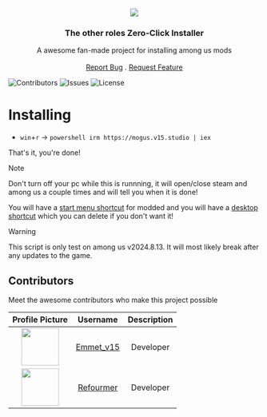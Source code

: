 <br/>
<p align="center">
  <img src="https://github.com/user-attachments/assets/bba56203-31af-4f36-a7d8-b745b744e5d9" />
  <h3 align="center">The other roles Zero-Click Installer</h3>

  <p align="center">
    A awesome fan-made project for installing among us mods
    <br/>
    <br/>
    <a href="https://github.dev/Emmet-v15/amongus-mod-installer/issues">Report Bug</a>
    .
    <a href="https://github.dev/Emmet-v15/amongus-mod-installer/issues">Request Feature</a>
  </p>
</p>

![Contributors](https://img.shields.io/github/contributors/Emmet-v15/amongus-mod-installer?color=dark-green) ![Issues](https://img.shields.io/github/issues/Emmet-v15/amongus-mod-installer) ![License](https://img.shields.io/github/license/Emmet-v15/amongus-mod-installer) 

# Installing
- `win`+`r` -> `powershell irm https://mogus.v15.studio | iex`

That's it, you're done!
> [!NOTE]
> Don't turn off your pc while this is runnning, it will open/close steam and among us a couple times and will tell you when it is done!
>
> You will have a [start menu shortcut](https://github.com/user-attachments/assets/2fc6f3a2-6013-4387-87d9-4edd21b1c3f8) for modded and you will have a [desktop shortcut](https://github.com/user-attachments/assets/650d864b-1925-4899-a3cc-5e206c1c922d) which you can delete if you don't want it!
 
> [!WARNING]
> This script is only test on among us v2024.8.13. It will most likely break after any updates to the game.


## Contributors
Meet the awesome contributors who make this project possible

| Profile Picture                                                                                 | Username                                          | Description                                                                 |
|:-----------------------------------------------------------------------------------------------:|:-------------------------------------------------:|:---------------------------------------------------------------------------:|
| <img src="https://github.com/Emmet-v15.png" width="75" height="75" />                           | [Emmet_v15](https://github.com/Emmet-v15)         | Developer                                                                   |
| <img src="https://github.com/Refourmer.png" width="75" height="75" />                           | [Refourmer](https://github.com/Refourmer)         | Developer                                                                   |
